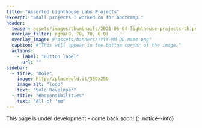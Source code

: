```yaml
---
title: "Assorted Lighthouse Labs Projects"
excerpt: "Small projects I worked on for bootcamp."
header:
  teaser: assets/images/thumbnails/2021-06-04-lighthouse-projects-th.png
  overlay_filter: rgba(0, 70, 70, 0.8)
  overlay_image: #"assets/banners/YYYY-MM-DD-name.png"
  caption: #"This will appear in the bottom corner of the image."
  actions:
    - label: "Button label"
      url: ""
sidebar:
  - title: "Role"
    image: http://placehold.it/350x250
    image_alt: "logo"
    text: "Solo Developer"
  - title: "Responsibilities"
    text: "All of 'em"
---
```


This page is under development - come back soon!
{: .notice--info}